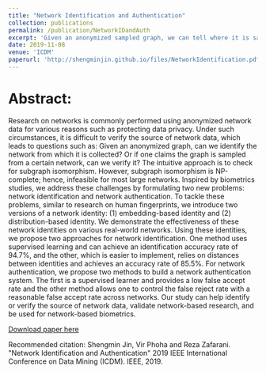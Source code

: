 ```yaml
---
title: "Network Identification and Authentication"
collection: publications
permalink: /publication/NetworkIDandAuth
excerpt: 'Given an anonymized sampled graph, we can tell where it is sampled from, e.g., from Facebook, Twitter, or if it is a fake graph.'
date: 2019-11-08
venue: 'ICDM'
paperurl: 'http://shengminjin.github.io/files/NetworkIdentification.pdf'
---
```


Abstract:
======
 Research on networks is commonly performed using anonymized network data for various reasons such as protecting data privacy. Under such circumstances, it is difficult to verify the source of network data, which leads to questions such as: Given an anonymized graph, can we identify the network from which it is collected? Or if one claims the graph is sampled from a certain network, can we verify it? The intuitive approach is to check for subgraph isomorphism. However, subgraph isomorphism is NP-complete; hence, infeasible for most large networks. Inspired by biometrics studies, we address these challenges by formulating two new problems: network identification and network authentication. To tackle these problems, similar to research on human fingerprints, we introduce two versions of a network identity: (1) embedding-based identity and (2) distribution-based identity. We demonstrate the effectiveness of these network identities on various real-world networks. Using these identities, we propose two approaches for network identification. One method uses supervised learning and can achieve an identification accuracy rate of 94.7%, and the other, which is easier to implement, relies on distances between identities and achieves an accuracy rate of 85.5%. For network authentication, we propose two methods to build a network authentication system. The first is a supervised learner and provides a low false accept rate and the other method allows one to control the false reject rate with a reasonable false accept rate across networks. Our study can help identify or verify the source of network data, validate network-based research, and be used for network-based biometrics.

[Download paper here](http://shengminjin.github.io/files/NetworkIdentification.pdf)

Recommended citation: Shengmin Jin, Vir Phoha and Reza Zafarani. "Network Identification and Authentication" 2019 IEEE International Conference on Data Mining (ICDM). IEEE, 2019.
